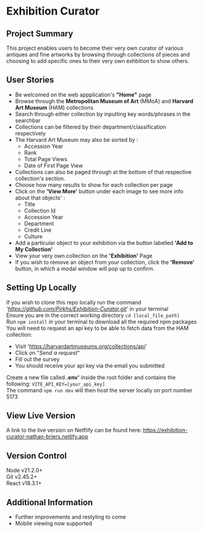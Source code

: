 
# Exhibition Curator

## Project Summary
This project enables users to become their very own curator of various antiques and fine artworks by browsing through collections of pieces and choosing to add specific ones to their very own exhbition to show others.

## User Stories
- Be welcomed on the web appplication's **"Home"** page
- Browse through the **Metropolitan Museum of Art** (MMoA) and **Harvard Art Museum** (HAM) collections
- Search through either collection by inputting key words/phrases in the searchbar
- Collections can be filtered by their department/classification respectively
- The Harvard Art Museum may also be sorted by :
    - Accession Year
    - Rank
    - Total Page Views
    - Date of First Page View
- Collections can also be paged through at the bottom of that respective collection's section.
- Choose how many results to show for each collection per page
- Click on the **'View More'** button under each image to see more info about that objects' :
    - Title
    - Collection Id
    - Accession Year
    - Department
    - Credit Line
    - Culture
- Add a particular object to your exhibition via the button labelled **'Add to My Collection'**
- View your very own collection on the **'Exhibition'** Page
- If you wish to remove an object from your collection, click the **'Remove'** button, in which a modal window will pop up to confirm.

## Setting Up Locally
If you wish to clone this repo locally run the command *'https://github.com/Pirkhs/Exhibition-Curator.git'* in your terminal <br> 
Ensure you are in the correct working directory ```cd [local_file_path]``` <br> 
Run ```npm install``` in your terminal to download all the required npm packages <br> 
You will need to request an api key to be able to fetch data from the HAM collection:
- Visit 'https://harvardartmuseums.org/collections/api'
- Click on "*Send a request*"
- Fill out the survey 
- You should receive your api key via the email you submitted <br>

Create a new file called **.env'** inside the root folder and contains the following: ```VITE_API_KEY=[your_api_key]``` <br>
The command ```npm run dev``` will then host the server locally on port number 5173 <br> 

## View Live Version
A link to the live version on Netflify can be found here: https://exhibition-curator-nathan-briers.netlify.app


## Version Control
Node v21.2.0+ <br>
Git v2.45.2+ <br>
React v18.3.1+

## Additional Information
- Further improvements and restyling to come 
- Mobile viewing now supported